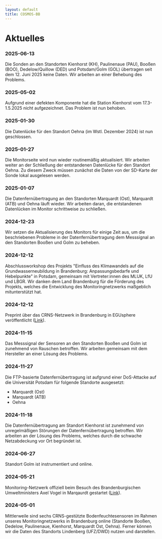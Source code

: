 ```yaml
---
layout: default
title: COSMOS-BB
---
```


# Aktuelles

### 2025-06-13

Die Sonden an den Standorten Kienhorst (KH), Paulinenaue (PAU), Booßen (BOO), Dedelow/Quillow (DED) und Potsdam/Golm (GOL) übertragen seit dem 12. Juni 2025 keine Daten. Wir arbeiten an einer Behebung des Problems. 

### 2025-05-02

Aufgrund einer defekten Komponente hat die Station Kienhorst vom 17.3-1.5.2025 nicht aufgezeichnet. Das Problem ist nun behoben. 

### 2025-01-30

Die Datenlücke für den Standort Oehna (im Wstl. Dezember 2024) ist nun geschlossen.

### 2025-01-27

Die Monitorseite wird nun wieder routinemäßig aktualisiert. Wir arbeiten weiter an der Schließung der entstandenen Datenlücke für den Standort Oehna. Zu diesem Zweck müssen zunächst die Daten von der SD-Karte der Sonde lokal ausgelesen werden.

### 2025-01-07

Die Datenfernübertragung an den Standorten Marquardt (Ost), Marquardt (ATB) und Oehna läuft wieder. Wir arbeiten daran, die entstandenen Datenlücken im Monitor schrittweise zu schließen.

### 2024-12-23

Wir setzen die Aktualisierung des Monitors für einige Zeit aus, um die beschriebenen Probleme in der Datenfernübertragung dem Messsignal an den  Standorten Booßen und Golm zu beheben.

### 2024-12-12

Abschlussworkshop des Projekts "Einfluss des Klimawandels auf die Grundwasserneubildung in Brandenburg: Anpassungsbedarfe und Hebelpunkte" in Potsdam, gemeinsam mit Vertreter:innen des MLUK, LfU und LBGR. Wir danken dem Land Brandenburg für die Förderung des Projekts, welches die Entwicklung des Monitoringnetzwerks maßgeblich mitunterstützt hat.

### 2024-12-12

Preprint über das CRNS-Netzwerk in Brandenburg in EGUsphere veröffentlicht ([Link](https://egusphere.copernicus.org/preprints/2024/egusphere-2024-3848/)).

### 2024-11-15

Das Messsignal der Sensoren an den Standorten Booßen und Golm ist zunehmend von Rauschen betroffen. Wir arbeiten gemeinsam mit dem Hersteller an einer Lösung des Problems. 

### 2024-11-27

Die FTP-basierte Datenfernübertragung ist aufgrund einer DoS-Attacke auf die Universität Potsdam für folgende Standorte ausgesetzt:

   - Marquardt (Ost)
   - Marquardt (ATB)
   - Oehna

### 2024-11-18

Die Datenfernübertragung am Standort Kienhorst ist zunehmend von unregelmäßigen Störungen der Datenfernübertragung betroffen. Wir arbeiten an der Lösung des Problems, welches durch die schwache Netzabdeckung vor Ort begründet ist.

### 2024-06-27

Standort Golm ist instrumentiert und online.

### 2024-05-21

Monitoring-Netzwerk offiziell beim Besuch des Brandenburgischen Umweltministers Axel Vogel in Marqaurdt gestartet ([Link](https://www.uni-potsdam.de/de/nachrichten/detail/2024-05-21-dem-wasser-auf-der-spur-bodenfeuchte-netzwerk-brandenburg-startet)).

### 2024-05-01

Mittlerweile sind sechs CRNS-gestützte Bodenfeuchtesensoren im Rahmen unseres Monitoringnetzwerks in Brandenburg online (Standorte Booßen, Dedelow, Paulinenaue, Kienhorst, Marquardt Ost, Oehna). Ferner können wir die Daten des Standorts Lindenberg (UFZ/DWD) nutzen und darstellen.

